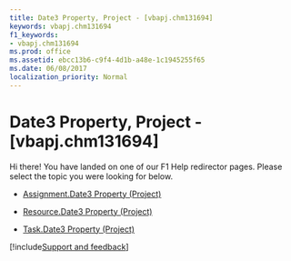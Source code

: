 ```yaml
---
title: Date3 Property, Project - [vbapj.chm131694]
keywords: vbapj.chm131694
f1_keywords:
- vbapj.chm131694
ms.prod: office
ms.assetid: ebcc13b6-c9f4-4d1b-a48e-1c1945255f65
ms.date: 06/08/2017
localization_priority: Normal
---
```



# Date3 Property, Project - [vbapj.chm131694]

Hi there! You have landed on one of our F1 Help redirector pages. Please select the topic you were looking for below.

- [Assignment.Date3 Property (Project)](http://msdn.microsoft.com/library/7ddf378a-2ea4-0c66-4266-4ca77d86e18f%28Office.15%29.aspx)

- [Resource.Date3 Property (Project)](http://msdn.microsoft.com/library/b8665b0a-8fa9-2497-d907-19710e2866bb%28Office.15%29.aspx)

- [Task.Date3 Property (Project)](http://msdn.microsoft.com/library/083bcf61-dfb1-a5f3-06f9-45c5585b03b4%28Office.15%29.aspx)

[!include[Support and feedback](~/includes/feedback-boilerplate.md)]